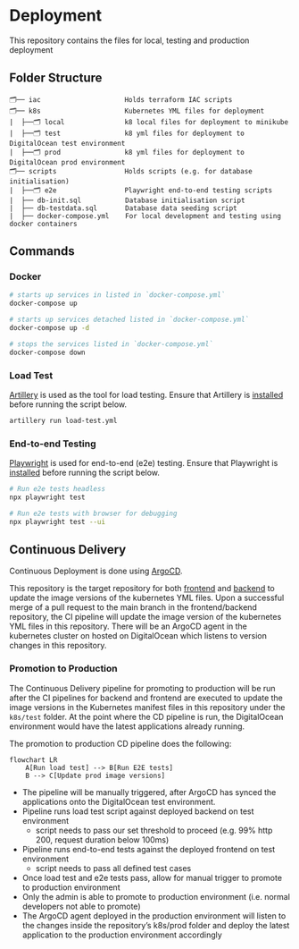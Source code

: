 # Deployment

This repository contains the files for local, testing and production deployment

## Folder Structure

```
🗂️── iac                     Holds terraform IAC scripts
🗂️── k8s                     Kubernetes YML files for deployment
|  ├──🗂️ local               k8 local files for deployment to minikube
|  ├──🗂️ test                k8 yml files for deployment to DigitalOcean test environment
|  ├──🗂️ prod                k8 yml files for deployment to DigitalOcean prod environment
🗂️── scripts                 Holds scripts (e.g. for database initialisation)
|  ├──🗂️ e2e                 Playwright end-to-end testing scripts
|  ├── db-init.sql           Database initialisation script
|  ├── db-testdata.sql       Database data seeding script
|  ├── docker-compose.yml    For local development and testing using docker containers
```

## Commands

### Docker

```sh
# starts up services in listed in `docker-compose.yml`
docker-compose up

# starts up services detached listed in `docker-compose.yml`
docker-compose up -d

# stops the services listed in `docker-compose.yml`
docker-compose down
```

### Load Test

[Artillery](https://artillery.io/) is used as the tool for load testing. Ensure that Artillery is [installed](https://www.artillery.io/docs/get-started/get-artillery) before running the script below.

```sh
artillery run load-test.yml
```

### End-to-end Testing

[Playwright](https://playwright.dev/) is used for end-to-end (e2e) testing. Ensure that Playwright is [installed](https://playwright.dev/docs/intro#installing-playwright) before running the script below.

```sh
# Run e2e tests headless
npx playwright test

# Run e2e tests with browser for debugging
npx playwright test --ui
```


## Continuous Delivery

Continuous Deployment is done using [ArgoCD](https://argo-cd.readthedocs.io/en/stable/).

This repository is the target repository for both [frontend](https://github.com/mtechse-dmss-capstone/frontend) and [backend](https://github.com/mtechse-dmss-capstone/backend) to update the image versions of the kubernetes YML files. Upon a successful merge of a pull request to the main branch in the frontend/backend repository, the CI pipeline will update the image version of the kubernetes YML files in this repository. There will be an ArgoCD agent in the kubernetes cluster on hosted on DigitalOcean which listens to version changes in this repository. 

### Promotion to Production

The Continuous Delivery pipeline for promoting to production will be run after the CI pipelines for backend and frontend are executed to update the image versions in the Kubernetes manifest files in this repository under the `k8s/test` folder. At the point where the CD pipeline is run, the DigitalOcean environment would have the latest applications already running.

The promotion to production CD pipeline does the following:

```mermaid
flowchart LR
    A[Run load test] --> B[Run E2E tests]
    B --> C[Update prod image versions]
```

- The pipeline will be manually triggered, after ArgoCD has synced the applications onto the DigitalOcean test environment.
- Pipeline runs load test script against deployed backend on test environment
    - script needs to pass our set threshold to proceed (e.g. 99% http 200, request duration below 100ms)
- Pipeline runs end-to-end tests against the deployed frontend on test environment
    - script needs to pass all defined test cases
- Once load test and e2e tests pass, allow for manual trigger to promote to production environment
- Only the admin is able to promote to production environment (i.e. normal developers not able to promote)
- The ArgoCD agent deployed in the production environment will listen to the changes inside the repository’s k8s/prod folder and deploy the latest application to the production environment accordingly